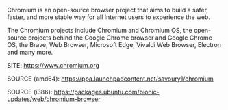 
 Chromium is an open-source browser project that aims to build a safer, faster,
 and more stable way for all Internet users to experience the web. 
 
 The Chromium projects include Chromium and Chromium OS, the open-source
 projects behind the Google Chrome browser and Google Chrome OS, the Brave, Web
 Browser, Microsoft Edge, Vivaldi Web Browser, Electron and many more.
 
 SITE: https://www.chromium.org
 
 SOURCE (amd64): https://ppa.launchpadcontent.net/savoury1/chromium
 
 SOURCE (i386): https://packages.ubuntu.com/bionic-updates/web/chromium-browser
